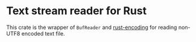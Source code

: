 # Text stream reader for Rust

This crate is the wrapper of `BufReader` and [rust-encoding](https://github.com/lifthrasiir/rust-encoding) for reading non-UTF8 encoded text file.
